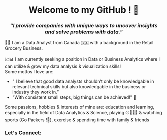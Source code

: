 # <center> Welcome to my GitHub ! 👋</center>
### <center> ***“I provide companies with unique ways to uncover insights and solve problems with data.”***</center>

👨‍💻 I am a Data Analyst from Canada 🇨🇦 with a background in the Retail Grocery Business. <br>
<br>
📈📊 I am currently seeking a position in Data or Business Analytics where I can utilize & grow my data analysis & visualization skills! <br>
Some mottos I love are: 
* " I believe that good data analysts shouldn’t only be knowledgable in relevant technical skills but also knowledgable in the business or industry they work in.” <br>
* "With consistent small steps, big things can be achieved!" 🔑

Some passions, hobbies & interests of mine are: education and learning, especially in the field of Data Analytics & Science, playing ⚾🏀🏒🏈  & watching sports (Go Packers !🏈), exercise & spending time with family & friends

### Let's Connect: 


<!--
**JP-Butler/JP-Butler** is a ✨ _special_ ✨ repository because its `README.md` (this file) appears on your GitHub profile.

Here are some ideas to get you started:

- 🔭 I’m currently working on ...
- 🌱 I’m currently learning ...
- 👯 I’m looking to collaborate on ...
- 🤔 I’m looking for help with ...
- 💬 Ask me about ...
- 📫 How to reach me: ...
- 😄 Pronouns: ...
- ⚡ Fun fact: ...
-->
